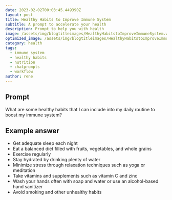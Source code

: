 ```yaml
---
date: 2023-02-02T00:03:45.449390Z
layout: post
title: Healthy Habits to Improve Immune System
subtitle: A prompt to accelerate your health
description: Prompt to help you with health 
image: /assets/img/blogtitleimages/HealthyHabitstoImproveImmuneSystem.webp
optimized_image: /assets/img/blogtitleimages/HealthyHabitstoImproveImmuneSystem.webp
category: health
tags:
  - immune system
  - healthy habits
  - nutrition
  - chatprompts
  - workflow
author: rene
---
```


## Prompt

  <div class='promptinnerdivtop'>
    <div class='prompttextdiv'>
    <p>What are some healthy habits that I can include into my daily routine to boost my immune system?</p>
    </div>
  </div>


## Example answer
  <div class='promptinnerdivbottom' >
    <div class='prompttextdiv'>
    <p>

<ul>
  <li>Get adequate sleep each night</li>
  <li>Eat a balanced diet filled with fruits, vegetables, and whole grains</li>
  <li>Exercise regularly</li>
  <li>Stay hydrated by drinking plenty of water</li>
  <li>Minimize stress through relaxation techniques such as yoga or meditation</li>
  <li>Take vitamins and supplements such as vitamin C and zinc</li>
  <li>Wash your hands often with soap and water or use an alcohol-based hand sanitizer</li>
  <li>Avoid smoking and other unhealthy habits</li>
</ul></p>
    </div>
  </div>
